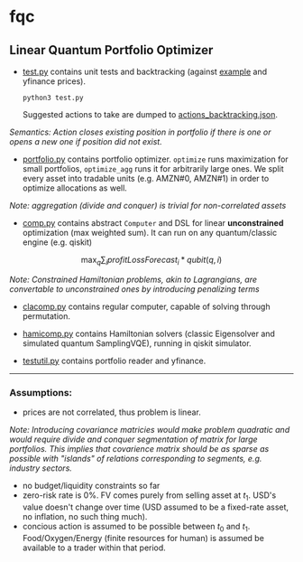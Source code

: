 # fqc

## Linear Quantum Portfolio Optimizer

- [test.py](test.py) contains unit tests and backtracking (against [example](example_portfolio.csv) and yfinance prices). 

    ``python3 test.py``

    Suggested actions to take are dumped to [actions_backtracking.json](actions_backtracking.json). 

*Semantics: Action closes existing position in portfolio if there is one or opens a new one if position did not exist.*

- [portfolio.py](portfolio.py) contains portfolio optimizer. `optimize` runs maximization for small portfolios, `optimize_agg` runs it for arbitrarily large ones. 
We split every asset into tradable units (e.g. AMZN#0, AMZN#1) in order to optimize allocations as well.

*Note: aggregation (divide and conquer) is trivial for non-correlated assets*

- [comp.py](comp.py) contains abstract `Computer` and DSL for linear **unconstrained** optimization (max weighted sum). It can run on any quantum/classic engine (e.g. qiskit)

$$\max_q \sum_i profitLossForecast_i * qubit(q, i)$$

*Note: Constrained Hamiltonian problems, akin to Lagrangians, are convertable to unconstrained ones by introducing penalizing terms*

- [clacomp.py](clacomp.py) contains regular computer, capable of solving through permutation.

- [hamicomp.py](hamicomp.py) contains Hamiltonian solvers (classic Eigensolver and simulated quantum SamplingVQE), running in qiskit simulator.

- [testutil.py](testutil.py) contains portfolio reader and yfinance.

----
### Assumptions:
- prices are not correlated, thus problem is linear. 

*Note: Introducing covariance matricies would make problem quadratic and would require divide and conquer segmentation of matrix for large portfolios. This implies that covarience matrix should be as sparse as possible with "islands" of relations corresponding to segments, e.g. industry sectors.*

- no budget/liquidity constraints so far
- zero-risk rate is 0%. FV comes purely from selling asset at $t_1$. USD's value doesn't change over time (USD assumed to be a fixed-rate asset, no inflation, no such thing much).
- concious action is assumed to be possible between $t_0$ and $t_1$. Food/Oxygen/Energy (finite resources for human) is assumed be available to a trader within that period.

